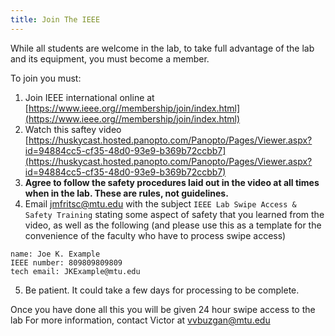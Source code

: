 ```yaml
---
title: Join The IEEE
---
```

While all students are welcome in the lab, to take full advantage of the lab and its equipment, you must become a member.

To join you must:
1. Join IEEE international online at [https://www.ieee.org//membership/join/index.html](https://www.ieee.org//membership/join/index.html)
2. Watch this saftey video [https://huskycast.hosted.panopto.com/Panopto/Pages/Viewer.aspx?id=94884cc5-cf35-48d0-93e9-b369b72ccbb7](https://huskycast.hosted.panopto.com/Panopto/Pages/Viewer.aspx?id=94884cc5-cf35-48d0-93e9-b369b72ccbb7)
3. **Agree to follow the safety procedures laid out in the video at all times when in the lab. These are rules, not guidelines.**
4. Email [jmfritsc@mtu.edu](mailto:ieee@mtu.edu?Subject=IEEE%20Lab%20Swipe%20Access%20&%20Safety%20Training) with the subject `IEEE Lab Swipe Access & Safety Training` stating some aspect of safety that you learned from the video, as well as the following (and please use this as a template for the convenience of the faculty who have to process swipe access)
```
name: Joe K. Example
IEEE number: 809809809809 
tech email: JKExample@mtu.edu
```
5. Be patient. It could take a few days for processing to be complete.


Once you have done all this you will be given 24 hour swipe access to the lab
For more information, contact Victor at [vvbuzgan@mtu.edu](mailto:ieee@mtu.edu)
